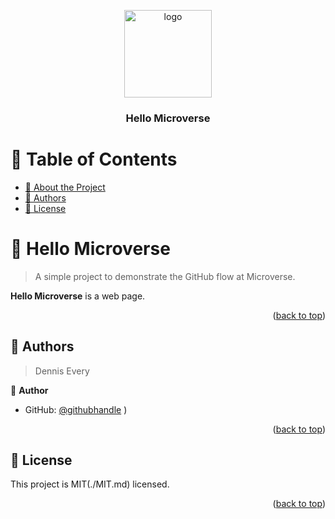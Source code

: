 <a name="readme-top"></a>

<div align="center">

  <img src="murple_logo.png" alt="logo" width="140"  height="auto" />
  <br/>

  <h3><b>Hello Microverse</b></h3>

</div>

<!-- TABLE OF CONTENTS -->

# 📗 Table of Contents

- [📖 About the Project](#about-project)
- [👥 Authors](#authors)
- [📝 License](#license)

<!-- PROJECT DESCRIPTION -->

# 📖 Hello Microverse <a name="about-project"></a>

> A simple project to demonstrate the GitHub flow at Microverse.

**Hello Microverse** is a web page.

<p align="right">(<a href="#readme-top">back to top</a>)</p>

<!-- AUTHORS -->

## 👥 Authors <a name="authors"></a>

> Dennis Every

👤 **Author**

- GitHub: [@githubhandle](https://github.com/hafedEfheij)
)

<p align="right">(<a href="#readme-top">back to top</a>)</p>

<!-- LICENSE -->

## 📝 License <a name="license"></a>

This project is MIT(./MIT.md) licensed.

<p align="right">(<a href="#readme-top">back to top</a>)</p>
